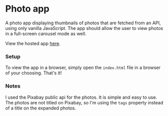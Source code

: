 # Photo app

A photo app displaying thumbnails of photos that are fetched from an API, using only vanilla JavaScript. The app should allow the user to view photos in a full-screen carousel mode as well.

View the hosted app [here](http://waneka.github.io).

### Setup
To view the app in a browser, simply open the `index.html` file in a browser of your choosing. That's it!

### Notes
I used the Pixabay public api for the photos. It is simple and easy to use. The photos are not titled on Pixabay, so I'm using the `tags` property instead of a title on the expanded photos.